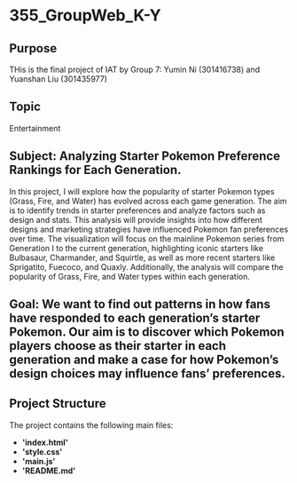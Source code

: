 # 355_GroupWeb_K-Y

## Purpose
THis is the final project of IAT by Group 7:
Yumin Ni (301416738) and Yuanshan Liu (301435977)

## Topic
Entertainment

## Subject: Analyzing Starter Pokemon Preference Rankings for Each Generation.

In this project, I will explore how the popularity of starter Pokemon types (Grass, Fire, and Water) has evolved across each game generation. The aim is to identify trends in starter preferences and analyze factors such as design and stats. This analysis will provide insights into how different designs and marketing strategies have influenced Pokemon fan preferences over time.
The visualization will focus on the mainline Pokemon series from Generation I to the current generation, highlighting iconic starters like Bulbasaur, Charmander, and Squirtle, as well as more recent starters like Sprigatito, Fuecoco, and Quaxly. Additionally, the analysis will compare the popularity of Grass, Fire, and Water types within each generation.

## Goal: We want to find out patterns in how fans have responded to each generation’s starter Pokemon. Our aim is to discover which Pokemon players choose as their starter in each generation and make a case for how Pokemon’s design choices may influence fans’ preferences.

## Project Structure
The project contains the following main files:
- **'index.html'**
- **'style.css'**
- **'main.js'**
- **'README.md'**